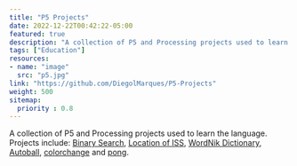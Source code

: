 ```yaml
---
title: "P5 Projects"
date: 2022-12-22T00:42:22-05:00
featured: true
description: "A collection of P5 and Processing projects used to learn the language"
tags: ["Education"]
resources:
- name: "image"
  src: "p5.jpg"
link: "https://github.com/DiegolMarques/P5-Projects"
weight: 500
sitemap:
  priority : 0.8
---
```


A collection of P5 and Processing projects used to learn the language. Projects include: [Binary Search](https://github.com/DiegolMarques/P5-Projects/tree/master/Binary%20Search), [Location of ISS](https://github.com/DiegolMarques/P5-Projects/tree/master/LocationOfISS), [WordNik Dictionary](https://github.com/DiegolMarques/P5-Projects/tree/master/WordNik%20dictionary), [Autoball](https://github.com/DiegolMarques/P5-Projects/tree/master/auto%20ball), [colorchange](https://github.com/DiegolMarques/P5-Projects/tree/master/colorchange) and [pong](https://github.com/DiegolMarques/P5-Projects/tree/master/pong).
